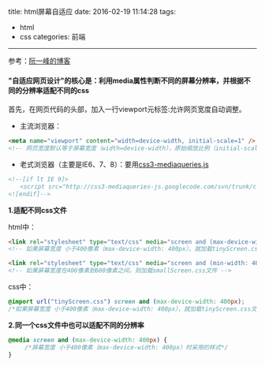 title: html屏幕自适应
date: 2016-02-19 11:14:28
tags:
- html
- css
categories: 前端
---
参考：[阮一峰的博客](http://www.ruanyifeng.com/blog/2012/05/responsive_web_design.html)
#### "自适应网页设计"的核心是：利用media属性判断不同的屏幕分辨率，并根据不同的分辨率适配不同的css


首先，在网页代码的头部，加入一行viewport元标签:允许网页宽度自动调整。

- 主流浏览器：
``` html
<meta name="viewport" content="width=device-width, initial-scale=1" />
<!-- 网页宽度默认等于屏幕宽度（width=device-width），原始缩放比例（initial-scale=1）为1.0，即网页初始大小占屏幕面积的100% -->
```
- 老式浏览器（主要是IE6、7、8）：要用[css3-mediaqueries.js](https://code.google.com/archive/p/css3-mediaqueries-js)
``` html
<!--[if lt IE 9]>
　　<script src="http://css3-mediaqueries-js.googlecode.com/svn/trunk/css3-mediaqueries.js"></script>
<![endif]-->
```
<!-- more -->

**1.适配不同css文件**

html中：
``` html
<link rel="stylesheet" type="text/css" media="screen and (max-device-width: 400px)" href="tinyScreen.css" />
<!-- 如果屏幕宽度 小于400像素（max-device-width: 400px），就加载tinyScreen.css文件 -->

<link rel="stylesheet" type="text/css" media="screen and (min-width: 400px) and (max-device-width: 600px)" href="smallScreen.css" />
<!-- 如果屏幕宽度在400像素到600像素之间，则加载smallScreen.css文件 -->
```
css中：
``` css
@import url("tinyScreen.css") screen and (max-device-width: 400px);
/*如果屏幕宽度 小于400像素（max-device-width: 400px），就加载tinyScreen.css文件*/
```

**2.同一个css文件中也可以适配不同的分辨率**
``` css
@media screen and (max-device-width: 400px) {
　   /*屏幕宽度 小于400像素（max-device-width: 400px）时采用的样式*/　　　
}    
```